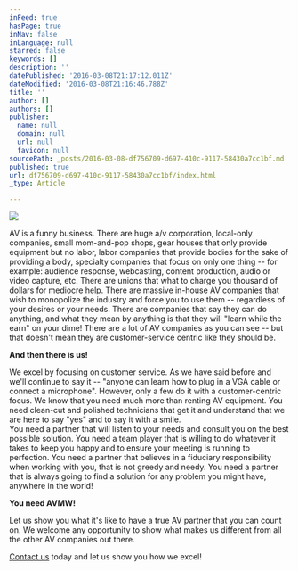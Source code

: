 ```yaml
---
inFeed: true
hasPage: true
inNav: false
inLanguage: null
starred: false
keywords: []
description: ''
datePublished: '2016-03-08T21:17:12.011Z'
dateModified: '2016-03-08T21:16:46.788Z'
title: ''
author: []
authors: []
publisher:
  name: null
  domain: null
  url: null
  favicon: null
sourcePath: _posts/2016-03-08-df756709-d697-410c-9117-58430a7cc1bf.md
published: true
url: df756709-d697-410c-9117-58430a7cc1bf/index.html
_type: Article

---
```

![](https://the-grid-user-content.s3-us-west-2.amazonaws.com/b5ef03ef-9583-47e2-8dae-303780413057.jpg)

AV is a funny 
business.  There are huge a/v corporation, local-only companies, small 
mom-and-pop shops, gear houses that only provide equipment but no 
labor,  labor companies that provide bodies for the sake of providing a 
body, specialty companies that focus on only one thing -- for example: 
audience response, webcasting, content production, audio or video 
capture, etc.  There are unions that what to charge you thousand of 
dollars for mediocre help.  There are massive in-house AV companies that
wish to monopolize the industry and force you to use them -- regardless 
of your desires or your needs.  There are companies that say they can do
anything, and what they mean by anything is that they will "learn while
the earn" on your dime!  There are a lot of AV companies as you can see
-- but that doesn't mean they are customer-service centric like they 
should be.

**And then there is us!**

We excel by focusing on customer service.  As we have said before and
we'll continue to say it -- "anyone can learn how to plug in a VGA cable
or connect a microphone".  However, only a few do it with a 
customer-centric focus.  We know that you need much more than renting AV
equipment.  You need clean-cut and polished technicians that get it and
understand that we are here to say "yes" and to say it with a smile.  
You need a partner that will listen to your needs and consult you on the
best possible solution.  You need a team player that is willing to do 
whatever it takes to keep you happy and to ensure your meeting is 
running to perfection.   You need a partner that believes in a fiduciary 
responsibility when working with you, that is not greedy and needy.  You
need a partner that is always going to find a solution for any problem 
you might have, anywhere in the world!

**You need AVMW!**

Let us show you what it's like to have a true AV partner that you can
count on.  We welcome any opportunity to show what makes us different 
from all the other AV companies out there.

[Contact us][0] today and let us show you how we excel!

[0]: http://www.avmw.net/contact/ "Contact"